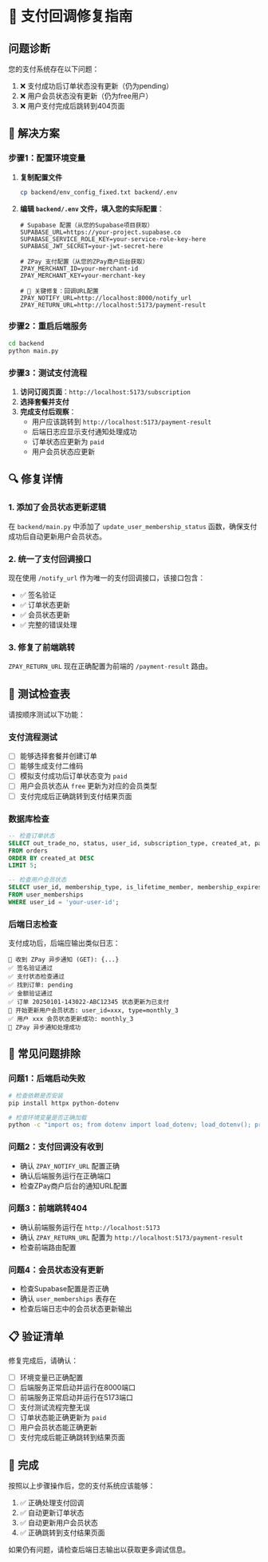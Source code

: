 # 🔧 支付回调修复指南

## 问题诊断

您的支付系统存在以下问题：
1. ❌ 支付成功后订单状态没有更新（仍为pending）
2. ❌ 用户会员状态没有更新（仍为free用户）
3. ❌ 用户支付完成后跳转到404页面

## 🎯 解决方案

### 步骤1：配置环境变量

1. **复制配置文件**
   ```bash
   cp backend/env_config_fixed.txt backend/.env
   ```

2. **编辑 `backend/.env` 文件，填入您的实际配置**：
   ```env
   # Supabase 配置（从您的Supabase项目获取）
   SUPABASE_URL=https://your-project.supabase.co
   SUPABASE_SERVICE_ROLE_KEY=your-service-role-key-here
   SUPABASE_JWT_SECRET=your-jwt-secret-here

   # ZPay 支付配置（从您的ZPay商户后台获取）
   ZPAY_MERCHANT_ID=your-merchant-id
   ZPAY_MERCHANT_KEY=your-merchant-key

   # 🎯 关键修复：回调URL配置
   ZPAY_NOTIFY_URL=http://localhost:8000/notify_url
   ZPAY_RETURN_URL=http://localhost:5173/payment-result
   ```

### 步骤2：重启后端服务

```bash
cd backend
python main.py
```

### 步骤3：测试支付流程

1. **访问订阅页面**：`http://localhost:5173/subscription`
2. **选择套餐并支付**
3. **完成支付后观察**：
   - 用户应该跳转到 `http://localhost:5173/payment-result`
   - 后端日志应显示支付通知处理成功
   - 订单状态应更新为 `paid`
   - 用户会员状态应更新

## 🔍 修复详情

### 1. 添加了会员状态更新逻辑

在 `backend/main.py` 中添加了 `update_user_membership_status` 函数，确保支付成功后自动更新用户会员状态。

### 2. 统一了支付回调接口

现在使用 `/notify_url` 作为唯一的支付回调接口，该接口包含：
- ✅ 签名验证
- ✅ 订单状态更新  
- ✅ 会员状态更新
- ✅ 完整的错误处理

### 3. 修复了前端跳转

`ZPAY_RETURN_URL` 现在正确配置为前端的 `/payment-result` 路由。

## 🧪 测试检查表

请按顺序测试以下功能：

### 支付流程测试
- [ ] 能够选择套餐并创建订单
- [ ] 能够生成支付二维码
- [ ] 模拟支付成功后订单状态变为 `paid`
- [ ] 用户会员状态从 `free` 更新为对应的会员类型
- [ ] 支付完成后正确跳转到支付结果页面

### 数据库检查
```sql
-- 检查订单状态
SELECT out_trade_no, status, user_id, subscription_type, created_at, paid_at 
FROM orders 
ORDER BY created_at DESC 
LIMIT 5;

-- 检查用户会员状态  
SELECT user_id, membership_type, is_lifetime_member, membership_expires_at
FROM user_memberships
WHERE user_id = 'your-user-id';
```

### 后端日志检查
支付成功后，后端应输出类似日志：
```
🔔 收到 ZPay 异步通知 (GET): {...}
✅ 签名验证通过
✅ 支付状态检查通过  
✅ 找到订单: pending
✅ 金额验证通过
✅ 订单 20250101-143022-ABC12345 状态更新为已支付
🔄 开始更新用户会员状态: user_id=xxx, type=monthly_3
✅ 用户 xxx 会员状态更新成功: monthly_3
🎉 ZPay 异步通知处理成功
```

## 🚨 常见问题排除

### 问题1：后端启动失败
```bash
# 检查依赖是否安装
pip install httpx python-dotenv

# 检查环境变量是否正确加载
python -c "import os; from dotenv import load_dotenv; load_dotenv(); print(os.getenv('SUPABASE_URL'))"
```

### 问题2：支付回调没有收到
- 确认 `ZPAY_NOTIFY_URL` 配置正确
- 确认后端服务运行在正确端口
- 检查ZPay商户后台的通知URL配置

### 问题3：前端跳转404
- 确认前端服务运行在 `http://localhost:5173`
- 确认 `ZPAY_RETURN_URL` 配置为 `http://localhost:5173/payment-result`
- 检查前端路由配置

### 问题4：会员状态没有更新
- 检查Supabase配置是否正确
- 确认 `user_memberships` 表存在
- 检查后端日志中的会员状态更新输出

## 📋 验证清单

修复完成后，请确认：

- [ ] 环境变量已正确配置
- [ ] 后端服务正常启动并运行在8000端口
- [ ] 前端服务正常启动并运行在5173端口
- [ ] 支付测试流程完整无误
- [ ] 订单状态能正确更新为 `paid`
- [ ] 用户会员状态能正确更新
- [ ] 支付完成后能正确跳转到结果页面

## 🎉 完成

按照以上步骤操作后，您的支付系统应该能够：
1. ✅ 正确处理支付回调
2. ✅ 自动更新订单状态
3. ✅ 自动更新用户会员状态
4. ✅ 正确跳转到支付结果页面

如果仍有问题，请检查后端日志输出以获取更多调试信息。 